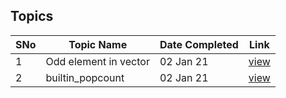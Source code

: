 ## Topics

SNo | Topic Name | Date Completed | Link |
----|------------|----------------|------|
1 | Odd element in vector | 02 Jan 21 | [view](odd_occurrence_vector.cpp) | 
2 | builtin_popcount | 02 Jan 21 | [view](builtin_popcount.cpp) |